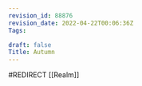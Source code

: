 ```yaml
---
revision_id: 88876
revision_date: 2022-04-22T00:06:36Z
Tags:

draft: false
Title: Autumn
---
```

#REDIRECT [[Realm]]